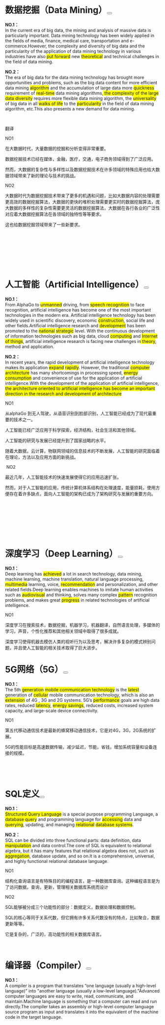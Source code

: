 <!--
 * @Author: Spring Breeze
 * @Date: 2022-03-26 10:34:55
 * @FilePath: \undefinedc:\Users\30785\Desktop\t.md
 * @LastEditTime: 2022-03-26 10:36:59
-->
<div id="cnblogs_post_body" class="blogpost-body blogpost-body-html">
<h1>数据挖掘（Data Mining）<button class="cnblogs-toc-button" title="显示目录导航" aria-expanded="false"></button></h1>
<p><strong>NO.1：</strong><br> In the current era of big data, the mining and analysis of massive data is particularly important. Data mining
 technology has been widely applied in the fields of media, finance, 
medical care, transportation and e-commerce.However, the complexity and 
diversity of big data and the particularity of the application of data 
mining technology in various industries have also <font style="background-color: rgba(255, 255, 0, 1)">put forward</font> new 
<font style="background-color: rgba(255, 255, 0, 1)">theoretical</font> and technical challenges in the field of data mining.</p>
<p><strong>NO.2：</strong><br> The era of big data for the data mining 
technology has brought more opportunities and problems, such as the big 
data content for more efficient data mining <font style="background-color: rgba(255, 255, 0, 1)">algorithm</font> and the 
accumulation of large data more <font style="background-color: rgba(255, 255, 0, 1)">quickness</font> requirement of <font style="background-color: rgba(255, 255, 0, 1)">real-time</font> data 
mining algorithms,<font style="background-color: rgba(255, 255, 0, 1)"> the complexity of the large data diversity</font> requires 
more flexible data mining algorithm, the <font style="background-color: rgba(255, 255, 0, 1)">universality</font> of big data in all
 <font style="background-color: rgba(255, 255, 0, 1)">walks of life</font> to the <font style="background-color: rgba(255, 255, 0, 1)">particularity</font> in the field of data mining 
algorithm, etc.This also presents a new demand for data mining.</p>
<p>&nbsp;</p>
<p>翻译</p>
<p>NO1</p>
<p>在大数据时代，大量数据的挖掘和分析变得非常重要。</p>
<p>数据挖掘技术已经在媒体，金融，医疗，交通，电子商务领域得到了广泛应用。</p>
<p>然而，大数据的复杂性与多样性以及数据挖掘技术在许多领域的特殊应用也给大数据领域带来了新的理论与技术的挑战。</p>
<p>NO2</p>
<p>大数据时代为数据挖掘技术带来了更多的机遇和问题，比如大数据内容的处理需要更高效的数据挖掘算法，大数据的更快的堆积处理需要更实时的数据挖掘算法，庞大数据的多样性的复杂性需要更灵活的数据挖掘算法，大数据在各行各业的广泛性对应着大数据挖掘算法在各领域的独特性等等要求。</p>
<p>这也给数据挖掘领域带来了一些新要求。</p>
<p>&nbsp;</p>
<p>&nbsp;</p>
<p>&nbsp;</p>
<p>&nbsp;</p>
<h1><a name="t2" rel="noopener"></a><a name="t2" rel="noopener"></a>人工智能（Artificial Intelligence）<button class="cnblogs-toc-button" title="显示目录导航" aria-expanded="false"></button></h1>
<p><strong>NO.1：</strong><br> From AlphaGo to <font style="background-color: rgba(255, 255, 0, 1)">unmanned</font> driving, from <font style="background-color: rgba(255, 255, 0, 1)">speech recognition</font> to face recognition, artificial intelligence
 has become one of the most important technologies in the modern era. 
Artificial intelligence technology has been widely used in scientific 
discovery, economic <font style="background-color: rgba(255, 255, 0, 1)">construction</font>, social life and other 
fields.Artificial intelligence research and <font style="background-color: rgba(255, 255, 0, 1)">development</font> has been 
promoted to the <font style="background-color: rgba(255, 255, 0, 1)">national</font> <font style="background-color: rgba(255, 255, 0, 1)">strategic</font> level. With the continuous 
development of information technologies such as big data, cloud <font style="background-color: rgba(255, 255, 0, 1)">computing</font> and <font style="background-color: rgba(255, 255, 0, 1)">Internet of things</font>, artificial intelligence research is facing new challenges in<font style="background-color: rgba(255, 255, 0, 1)"> theory</font>, method and application.</p>
<p><strong>NO.2：</strong><br> In recent years, the rapid development of 
artificial intelligence technology makes its application <font style="background-color: rgba(255, 255, 0, 1)">expand</font> <font style="background-color: rgba(255, 255, 0, 1)">rapidly</font>.
 However, the traditional <font style="background-color: rgba(255, 255, 0, 1)">computer architecture</font> has many shortcomings in processing speed,
 <font style="background-color: rgba(255, 255, 0, 1)">energy consumption</font> and convenience of use for the application of 
artificial intelligence.With the development of the application of 
artificial intelligence, <font style="background-color: rgba(255, 255, 0, 1)">the architecture oriented to artificial 
intelligence has become an important direction in the research and 
development of architecture</font></p>
<p>NO1</p>
<p>从alphaGo 到无人驾驶，从语音识别到脸部识别，人工智能已经成为了现代最重要的技术之一。</p>
<p>人工智能已经广泛应用于科学探索，经济结构，社会生活和其他领域。</p>
<p>人工智能的研究与发展已经提升到了国家战略的水平。</p>
<p>随着大数据，云计算，物联网领域的信息技术的不断发展，人工智能的研究面临着在理论，方法以及应用方面的新挑战。</p>
<p>&nbsp;NO2</p>
<p>最近几年，人工智能技术的快速发展使得它的应用迅速扩张。</p>
<p>然而，对于人工智能的应用，传统计算机体系结构在处理速度，能量损耗，使用方便存在着许多缺点，面向人工智能的架构已成为了架构研究与发展的重要方向。</p>
<p>&nbsp;</p>
<p>&nbsp;</p>
<p>&nbsp;</p>
<p>&nbsp;</p>
<h1><a name="t3" rel="noopener"></a><a name="t3" rel="noopener"></a>深度学习（Deep Learning）<button class="cnblogs-toc-button" title="显示目录导航" aria-expanded="false"></button></h1>
<p><strong>NO.1：</strong><br> Deep learning has <font style="background-color: rgba(255, 255, 0, 1)">achieved</font> a lot in search technology, data mining, machine learning, machine translation, natural language processing, <font style="background-color: rgba(255, 255, 0, 1)">multimedia</font> learning,
 voice, <font style="background-color: rgba(255, 255, 0, 1)">recommendation</font> and personalization, and other related 
fields.Deep learning enables machines to imitate human activities such 
as <font style="background-color: rgba(255, 255, 0, 1)">audiovisual</font> and thinking, solves many complex <font style="background-color: rgba(255, 255, 0, 1)">pattern</font> recognition 
problems, and makes great <font style="background-color: rgba(255, 255, 0, 1)">progress</font> in related technologies of artificial
 intelligence.</p>
<p>NO1</p>
<p>深度学习在搜索技术，数据挖掘，机器学习，机器翻译，自然语言处理，多媒体的学习，声音，个性化推荐和其他相关领域中取得了很多成就。</p>
<p>深度学习使得机器去模仿人类的视听行为以及思考，解决许多复杂的模式辨别问题，并且使人工智能的相关技术取得了巨大进步。</p>
<h1><a name="t4" rel="noopener"></a><a name="t4" rel="noopener"></a>5G网络（5G）<button class="cnblogs-toc-button" title="显示目录导航" aria-expanded="false"></button></h1>
<p><strong>NO.1：</strong><br> The 5th <font style="background-color: rgba(255, 255, 0, 1)">generation</font> <font style="background-color: rgba(255, 255, 0, 1)">mobile communication technology</font> is the <font style="background-color: rgba(255, 255, 0, 1)">latest</font> generation of <font style="background-color: rgba(255, 255, 0, 1)">cellular</font> mobile communication technology,
 which is also an <font style="background-color: rgba(255, 255, 0, 1)">extension</font> of 4G , 3G and 2G systems. 5G’s <font style="background-color: rgba(255, 255, 0, 1)">performance</font> 
goals are high data rates, reduced <font style="background-color: rgba(255, 255, 0, 1)">latency</font>, <font style="background-color: rgba(255, 255, 0, 1)">energy savings</font>, reduced 
costs, increased system capacity, and large-scale device connectivity.</p>
<p>NO1</p>
<p>第五代移动通信技术是最新的蜂窝移动通信技术，它是对4G，3G，2G系统的扩展。</p>
<p>5G的性能目标是高速数据传输，减少延迟，节能，省钱，增加系统容量和设备连接的规模。</p>
<p>&nbsp;</p>
<p>&nbsp;</p>
<h1><a name="t5" rel="noopener"></a><a name="t5" rel="noopener"></a>SQL定义<button class="cnblogs-toc-button" title="显示目录导航" aria-expanded="false"></button></h1>
<p><strong>NO.1：</strong><br> <font style="background-color: rgba(255, 255, 0, 1)">Structured Query Language</font> is a
 special purpose programming Language, a <font style="background-color: rgba(255, 255, 0, 1)">database query</font> and programming 
language for <font style="background-color: rgba(255, 255, 0, 1)">accessing</font> data and <font style="background-color: rgba(255, 255, 0, 1)">querying</font>, updating, and managing 
<font style="background-color: rgba(255, 255, 0, 1)">relational</font> <font style="background-color: rgba(255, 255, 0, 1)">database systems</font>.</p>
<p><strong>NO.2：</strong><br> SQL can be divided into three functional 
parts: data definition, data <font style="background-color: rgba(255, 255, 0, 1)">manipulation</font> and data control.The core of 
SQL is equivalent to relational algebra, but it has many 
features that relational algebra does not, such as <font style="background-color: rgba(255, 255, 0, 1)">aggregation</font>, database
 update, and so on.It is a comprehensive, universal, and highly 
functional relational database language.</p>
<p>NO1</p>
<p>结构化查询语言是有特殊目的的编程语言，是一种数据库查询。这种编程语言是为了访问数据，查询，更新，管理相关数据库系统而设计</p>
<p>NO2</p>
<p>SQL能够被分成三个功能性的部分：数据定义，数据处理和数据控制。</p>
<p>SQL的核心等同于关系代数，但它拥有许多关系代数没有的特点，比如聚合，数据更新等等。</p>
<p>它是复杂的，广泛的，高功能性的相关数据库语言。</p>
<p>&nbsp;</p>
<h1><a name="t6" rel="noopener"></a><a name="t6" rel="noopener"></a>编译器（Compiler）<button class="cnblogs-toc-button" title="显示目录导航" aria-expanded="false"></button></h1>
<p><strong>NO.1：</strong><br> A compiler is a program that translates 
“one language (usually a high-level language)” into "another language 
(usually a low-level language)."Advanced computer languages are easy to 
write, read, communicate, and maintain.Machine language is something 
that a computer can read and run directly.The compiler takes an assembly
 or high-level computer language source program as input and translates 
it into the equivalent of the machine code in the target language.</p>
<p>&nbsp;</p>
</div>
